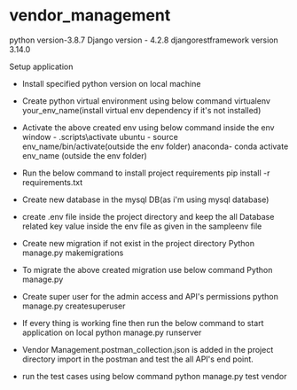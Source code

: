 # vendor_management
python version-3.8.7
Django version - 4.2.8
djangorestframework version 3.14.0

Setup application
- Install specified python version on local machine

- Create python virtual environment using below command
    virtualenv your_env_name(install virtual env dependency if it's not installed)

- Activate the above created env using below command inside the env
    window - \.scripts\activate
    ubuntu - source env_name/bin/activate(outside the env folder)
    anaconda- conda activate env_name (outside the env folder)

- Run the below command to install project requirements
    pip install -r requirements.txt

- Create new database in the mysql DB(as i'm using mysql database) 

- create .env file inside the project directory and keep the all Database related key value inside the env file as given in the sampleenv file

- Create new migration if not exist in the project directory
    Python manage.py makemigrations

- To migrate the above created migration use below command
    Python manage.py 
    
- Create super user for the admin access and API's permissions
    python manage.py createsuperuser

- If every thing is working fine then run the below command to start application on local
    python manage.py runserver

- Vendor Management.postman_collection.json is added in the project directory import in the postman and test the all API's end point.

- run the test cases using below command
    python manage.py test vendor
 